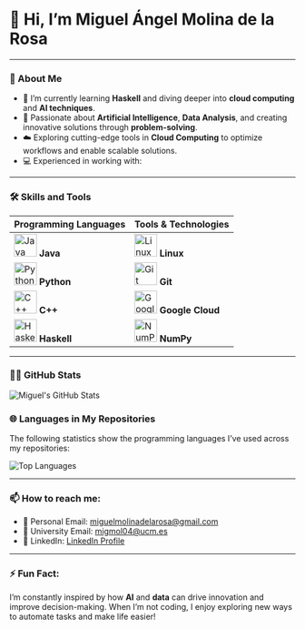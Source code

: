 # 👋 Hi, I’m Miguel Ángel Molina de la Rosa

---

### 👀 About Me
- 🌱 I’m currently learning **Haskell** and diving deeper into **cloud computing** and **AI techniques**.
- 🤖 Passionate about **Artificial Intelligence**, **Data Analysis**, and creating innovative solutions through **problem-solving**.
- ☁️ Exploring cutting-edge tools in **Cloud Computing** to optimize workflows and enable scalable solutions.
- 💻 Experienced in working with:

---

### 🛠️ Skills and Tools
| **Programming Languages**                | **Tools & Technologies**       |
|------------------------------------------|---------------------------------|
| <img src="https://cdn.jsdelivr.net/gh/devicons/devicon/icons/java/java-original.svg" width="40" height="40" alt="Java" /> **Java** | <img src="https://cdn.jsdelivr.net/gh/devicons/devicon/icons/linux/linux-original.svg" width="40" height="40" alt="Linux" /> **Linux** |
| <img src="https://cdn.jsdelivr.net/gh/devicons/devicon/icons/python/python-original.svg" width="40" height="40" alt="Python" /> **Python** | <img src="https://cdn.jsdelivr.net/gh/devicons/devicon/icons/git/git-original.svg" width="40" height="40" alt="Git" /> **Git** |
| <img src="https://cdn.jsdelivr.net/gh/devicons/devicon/icons/cplusplus/cplusplus-original.svg" width="40" height="40" alt="C++" /> **C++** | <img src="https://cdn.jsdelivr.net/gh/devicons/devicon/icons/googlecloud/googlecloud-original.svg" width="40" height="40" alt="Google Cloud" /> **Google Cloud** |
| <img src="https://cdn.jsdelivr.net/gh/devicons/devicon/icons/haskell/haskell-original.svg" width="40" height="40" alt="Haskell" /> **Haskell** | <img src="https://cdn.jsdelivr.net/gh/devicons/devicon/icons/numpy/numpy-original.svg" width="40" height="40" alt="NumPy" /> **NumPy** |

---

### 🧑‍💻 GitHub Stats
![Miguel's GitHub Stats](https://github-readme-stats.vercel.app/api?username=migmol04&show_icons=true&theme=radical)

### 🌐 Languages in My Repositories
The following statistics show the programming languages I’ve used across my repositories:

![Top Languages](https://github-readme-stats.vercel.app/api/top-langs/?username=migmol04&layout=compact&theme=radical)


---

### 📫 How to reach me:
- 📧 Personal Email: [miguelmolinadelarosa@gmail.com](mailto:miguelmolinadelarosa@gmail.com)
- 📧 University Email: [migmol04@ucm.es](mailto:migmol04@ucm.es)
- 💼 LinkedIn: [LinkedIn Profile](https://www.linkedin.com/in/miguel-%C3%A1ngel-molina-de-la-rosa-10a728268/)

---

### ⚡ Fun Fact:
I’m constantly inspired by how **AI** and **data** can drive innovation and improve decision-making. When I’m not coding, I enjoy exploring new ways to automate tasks and make life easier!

